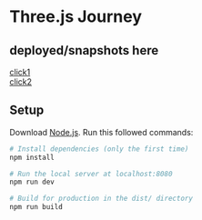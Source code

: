 # Three.js Journey

## deployed/snapshots here

[click1](https://remarkable-licorice-ba574c.netlify.app)</br>
[click2](https://venerable-sundae-61f0fa.netlify.app)



## Setup

Download [Node.js](https://nodejs.org/en/download/).
Run this followed commands:

```bash
# Install dependencies (only the first time)
npm install

# Run the local server at localhost:8080
npm run dev

# Build for production in the dist/ directory
npm run build
```
